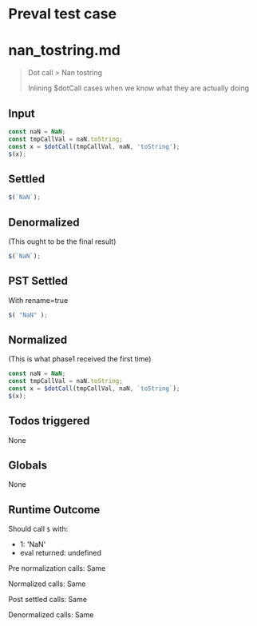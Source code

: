 # Preval test case

# nan_tostring.md

> Dot call > Nan tostring
>
> Inlining $dotCall cases when we know what they are actually doing

## Input

`````js filename=intro
const naN = NaN;
const tmpCallVal = naN.toString;
const x = $dotCall(tmpCallVal, naN, 'toString');
$(x);
`````


## Settled


`````js filename=intro
$(`NaN`);
`````


## Denormalized
(This ought to be the final result)

`````js filename=intro
$(`NaN`);
`````


## PST Settled
With rename=true

`````js filename=intro
$( "NaN" );
`````


## Normalized
(This is what phase1 received the first time)

`````js filename=intro
const naN = NaN;
const tmpCallVal = naN.toString;
const x = $dotCall(tmpCallVal, naN, `toString`);
$(x);
`````


## Todos triggered


None


## Globals


None


## Runtime Outcome


Should call `$` with:
 - 1: 'NaN'
 - eval returned: undefined

Pre normalization calls: Same

Normalized calls: Same

Post settled calls: Same

Denormalized calls: Same
